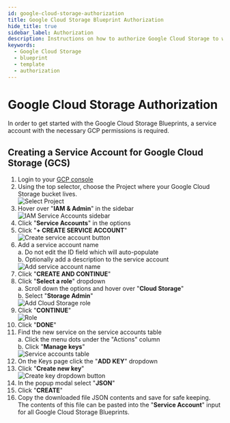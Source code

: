 ```yaml
---
id: google-cloud-storage-authorization
title: Google Cloud Storage Blueprint Authorization
hide_title: true
sidebar_label: Authorization
description: Instructions on how to authorize Google Cloud Storage to work with Shipyard's low-code Google Cloud Storage templates.
keywords:
  - Google Cloud Storage
  - blueprint
  - template
  - authorization
---
```


# Google Cloud Storage Authorization

In order to get started with the Google Cloud Storage Blueprints, a service account with the necessary GCP permissions is required.

## Creating a Service Account for Google Cloud Storage (GCS)

1. Login to your [GCP console](https://console.cloud.google.com/)  
2. Using the top selector, choose the Project where your Google Cloud Storage bucket lives.  
![Select Project](../../.gitbook/assets/shipyard_2021_09_15_17_36_07.png)
3. Hover over "**IAM & Admin**" in the sidebar  
	![IAM Service Accounts sidebar](../../.gitbook/assets/iam-service-accounts-sidebar-selection.png)  
3. Click "**Service Accounts**" in the options  
4. Click "**+ CREATE SERVICE ACCOUNT**"  
	![Create service account button](../../.gitbook/assets/create-service-account-button.png)  
5. Add a service account name  
	a. Do not edit the ID field which will auto-populate  
	b. Optionally add a description to the service account  
	![Add service account name](../../.gitbook/assets/cloud-storage-service-account-name.png)  
6. Click "**CREATE AND CONTINUE**"  
7. Click "**Select a role**" dropdown  
	a. Scroll down the options and hover over "**Cloud Storage**"  
	b. Select "**Storage Admin**"  
	![Add Cloud Storage role](../../.gitbook/assets/cloud-storage-role-cloud-storage-storage-admin-selection.png)  
8. Click "**CONTINUE**"  
	![Role](../../.gitbook/assets/shipyard_2021_09_19_18_21_34.png)
9.  Click "**DONE**"  
10. Find the new service on the service accounts table  
	a. Click the menu dots under the "Actions" column  
	b. Click "**Manage keys**"  
	![Service accounts table](../../.gitbook/assets/cloud-storage-service-accounts-table-manage-keys-dropdown.png)  
12. On the Keys page click the "**ADD KEY**" dropdown  
13. Click "**Create new key**"  
	![Create key dropdown button](../../.gitbook/assets/service-account-add-key-button.png)  
14. In the popup modal select "**JSON**"  
15. Click "**CREATE**"  
16. Copy the downloaded file JSON contents and save for safe keeping. The contents of this file can be pasted into the "**Service Account**" input for all Google Cloud Storage Blueprints.  